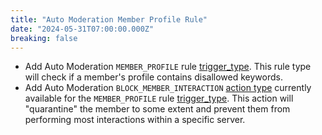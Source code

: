 ```yaml
---
title: "Auto Moderation Member Profile Rule"
date: "2024-05-31T07:00:00.000Z"
breaking: false
---
```


* Add Auto Moderation `MEMBER_PROFILE` rule [trigger\_type](#DOCS_RESOURCES_AUTO_MODERATION/auto-moderation-rule-object-trigger-types). This rule type will check if a member's profile contains disallowed keywords.
* Add Auto Moderation `BLOCK_MEMBER_INTERACTION` [action type](#DOCS_RESOURCES_AUTO_MODERATION/auto-moderation-action-object-action-types) currently available for the `MEMBER_PROFILE` rule [trigger\_type](#DOCS_RESOURCES_AUTO_MODERATION/auto-moderation-rule-object-trigger-types). This action will "quarantine" the member to some extent and prevent them from performing most interactions within a specific server.
